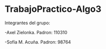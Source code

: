 # TrabajoPractico-Algo3

Integrantes del grupo:

  -Axel Zielonka. Padron: 110310
  
  -Sofía M. Acuña. Padron: 98764
